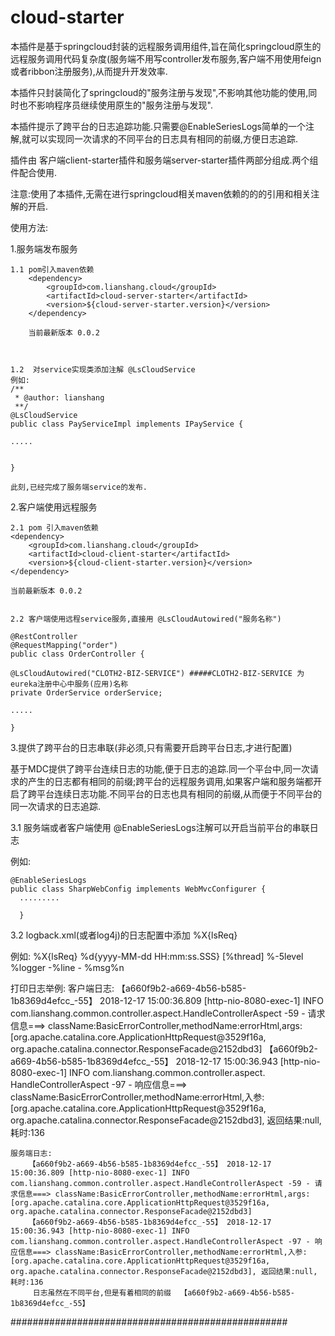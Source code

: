 # cloud-starter

本插件是基于springcloud封装的远程服务调用组件,旨在简化springcloud原生的远程服务调用代码复杂度(服务端不用写controller发布服务,客户端不用使用feign或者ribbon注册服务),从而提升开发效率.

本插件只封装简化了springcloud的"服务注册与发现",不影响其他功能的使用,同时也不影响程序员继续使用原生的"服务注册与发现".

本插件提示了跨平台的日志追踪功能.只需要@EnableSeriesLogs简单的一个注解,就可以实现同一次请求的不同平台的日志具有相同的前缀,方便日志追踪.

插件由 客户端client-starter插件和服务端server-starter插件两部分组成.两个组件配合使用.

注意:使用了本插件,无需在进行springcloud相关maven依赖的的的引用和相关注解的开启.           



使用方法:

1.服务端发布服务

	1.1 pom引入maven依赖   
		<dependency>
			<groupId>com.lianshang.cloud</groupId>
			<artifactId>cloud-server-starter</artifactId>
			<version>${cloud-server-starter.version}</version>
		</dependency>

		当前最新版本 0.0.2



	1.2  对service实现类添加注解 @LsCloudService
	例如:
	/**
	 * @author: lianshang
	 **/
	@LsCloudService
	public class PayServiceImpl implements IPayService {

	.....


	}

	此刻,已经完成了服务端service的发布.



2.客户端使用远程服务

	2.1 pom 引入maven依赖
	<dependency>
		<groupId>com.lianshang.cloud</groupId>
		<artifactId>cloud-client-starter</artifactId>
		<version>${cloud-client-starter.version}</version>
	</dependency>

	当前最新版本 0.0.2


	2.2 客户端使用远程service服务,直接用 @LsCloudAutowired("服务名称")

	@RestController
	@RequestMapping("order")
	public class OrderController {

  	@LsCloudAutowired("CLOTH2-BIZ-SERVICE") #####CLOTH2-BIZ-SERVICE 为eureka注册中心中服务(应用)名称
  	private OrderService orderService;

  	.....

  	}



3.提供了跨平台的日志串联(非必须,只有需要开启跨平台日志,才进行配置)

  基于MDC提供了跨平台连续日志的功能,便于日志的追踪.同一个平台中,同一次请求的产生的日志都有相同的前缀;跨平台的远程服务调用,如果客户端和服务端都开启了跨平台连续日志功能.不同平台的日志也具有相同的前缀,从而便于不同平台的同一次请求的日志追踪.

  3.1 服务端或者客户端使用 @EnableSeriesLogs注解可以开启当前平台的串联日志

  例如:

  	@EnableSeriesLogs
	public class SharpWebConfig implements WebMvcConfigurer {
      .........

      }



  3.2 logback.xml(或者log4j)的日志配置中添加 %X{lsReq}
  
  例如:
   <appender name="STDOUT" class="ch.qos.logback.core.ConsoleAppender">
        <encoder class="ch.qos.logback.classic.encoder.PatternLayoutEncoder">
            <pattern>%X{lsReq} %d{yyyy-MM-dd HH:mm:ss.SSS} [%thread] %-5level %logger -%line - %msg%n</pattern>
        </encoder>
    </appender>
    
    
  打印日志举例:
	  客户端日志:
	 【a660f9b2-a669-4b56-b585-1b8369d4efcc_-55】 2018-12-17 15:00:36.809 [http-nio-8080-exec-1] INFO  com.lianshang.common.controller.aspect.HandleControllerAspect -59 - 请求信息===> className:BasicErrorController,methodName:errorHtml,args:[org.apache.catalina.core.ApplicationHttpRequest@3529f16a, org.apache.catalina.connector.ResponseFacade@2152dbd3]
	 【a660f9b2-a669-4b56-b585-1b8369d4efcc_-55】 2018-12-17 15:00:36.943 [http-nio-8080-exec-1] INFO  com.lianshang.common.controller.aspect.	  HandleControllerAspect -97 - 响应信息===> className:BasicErrorController,methodName:errorHtml,入参:[org.apache.catalina.core.ApplicationHttpRequest@3529f16a, org.apache.catalina.connector.ResponseFacade@2152dbd3], 返回结果:null, 耗时:136


    服务端日志:
    	【a660f9b2-a669-4b56-b585-1b8369d4efcc_-55】 2018-12-17 15:00:36.809 [http-nio-8080-exec-1] INFO  com.lianshang.common.controller.aspect.HandleControllerAspect -59 - 请求信息===> className:BasicErrorController,methodName:errorHtml,args:[org.apache.catalina.core.ApplicationHttpRequest@3529f16a, org.apache.catalina.connector.ResponseFacade@2152dbd3]
    	【a660f9b2-a669-4b56-b585-1b8369d4efcc_-55】 2018-12-17 15:00:36.943 [http-nio-8080-exec-1] INFO  com.lianshang.common.controller.aspect.HandleControllerAspect -97 - 响应信息===> className:BasicErrorController,methodName:errorHtml,入参:[org.apache.catalina.core.ApplicationHttpRequest@3529f16a, org.apache.catalina.connector.ResponseFacade@2152dbd3], 返回结果:null, 耗时:136
    	 日志虽然在不同平台,但是有着相同的前缀  【a660f9b2-a669-4b56-b585-1b8369d4efcc_-55】


##################################################
